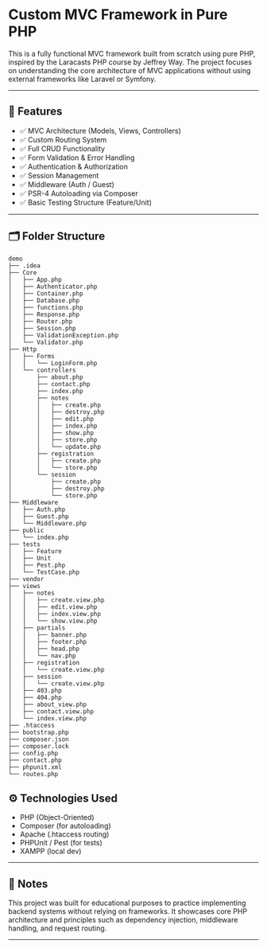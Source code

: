 # Custom MVC Framework in Pure PHP

This is a fully functional MVC framework built from scratch using pure PHP, inspired by the Laracasts PHP course by Jeffrey Way. The project focuses on understanding the core architecture of MVC applications without using external frameworks like Laravel or Symfony.

---

## 🚀 Features

- ✅ MVC Architecture (Models, Views, Controllers)
- ✅ Custom Routing System
- ✅ Full CRUD Functionality
- ✅ Form Validation & Error Handling
- ✅ Authentication & Authorization
- ✅ Session Management
- ✅ Middleware (Auth / Guest)
- ✅ PSR-4 Autoloading via Composer
- ✅ Basic Testing Structure (Feature/Unit)

---

## 🗂 Folder Structure

```
demo
├── .idea
├── Core
│   ├── App.php
│   ├── Authenticator.php
│   ├── Container.php
│   ├── Database.php
│   ├── functions.php
│   ├── Response.php
│   ├── Router.php
│   ├── Session.php
│   ├── ValidationException.php
│   └── Validator.php
├── Http
│   ├── Forms
│   │   └── LoginForm.php
│   └── controllers
│       ├── about.php
│       ├── contact.php
│       ├── index.php
│       ├── notes
│       │   ├── create.php
│       │   ├── destroy.php
│       │   ├── edit.php
│       │   ├── index.php
│       │   ├── show.php
│       │   ├── store.php
│       │   └── update.php
│       ├── registration
│       │   ├── create.php
│       │   └── store.php
│       └── session
│           ├── create.php
│           ├── destroy.php
│           └── store.php
├── Middleware
│   ├── Auth.php
│   ├── Guest.php
│   └── Middleware.php
├── public
│   └── index.php
├── tests
│   ├── Feature
│   ├── Unit
│   ├── Pest.php
│   └── TestCase.php
├── vendor
├── views
│   ├── notes
│   │   ├── create.view.php
│   │   ├── edit.view.php
│   │   ├── index.view.php
│   │   └── show.view.php
│   ├── partials
│   │   ├── banner.php
│   │   ├── footer.php
│   │   ├── head.php
│   │   └── nav.php
│   ├── registration
│   │   └── create.view.php
│   ├── session
│   │   └── create.view.php
│   ├── 403.php
│   ├── 404.php
│   ├── about_view.php
│   ├── contact.view.php
│   └── index.view.php
├── .htaccess
├── bootstrap.php
├── composer.json
├── composer.lock
├── config.php
├── contact.php
├── phpunit.xml
└── routes.php
```

## ⚙️ Technologies Used

- PHP (Object-Oriented)
- Composer (for autoloading)
- Apache (.htaccess routing)
- PHPUnit / Pest (for tests)
- XAMPP (local dev)

---

## 📌 Notes

This project was built for educational purposes to practice implementing backend systems without relying on frameworks. It showcases core PHP architecture and principles such as dependency injection, middleware handling, and request routing.

---
